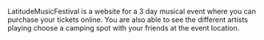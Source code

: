 LatitudeMusicFestival is a website for a 3 day musical event where you can purchase your tickets online.
You are also able to see the different artists playing choose a camping spot with your friends at the event location.

